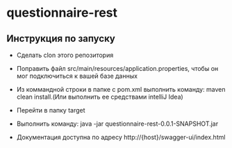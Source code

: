 # questionnaire-rest

## Инструкция по запуску

- Сделать clon этого репозитория

- Поправить файл src/main/resources/application.properties, чтобы он мог подключиться к вашей базе данных

- Из коммандной строки в папке с pom.xml выполнить команду: maven clean install.(Или выполнить ее средствами intelliJ
  Idea)

- Перейти в папку target

- Выполнить команду: java -jar questionnaire-rest-0.0.1-SNAPSHOT.jar

- Документация доступна по адресу http://{host}/swagger-ui/index.html
